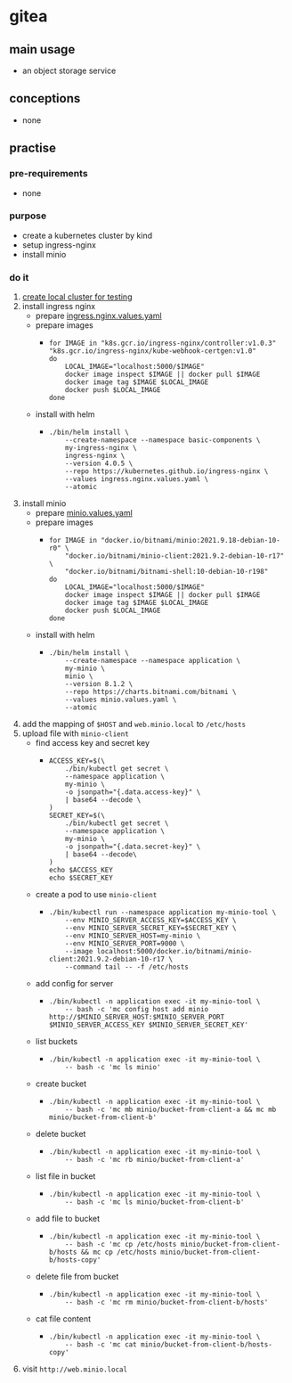 # gitea

## main usage

* an object storage service

## conceptions

* none

## practise

### pre-requirements

* none

### purpose

* create a kubernetes cluster by kind
* setup ingress-nginx
* install minio

### do it

1. [create local cluster for testing](../basic/local.cluster.for.testing.md)
2. install ingress nginx
    * prepare [ingress.nginx.values.yaml](../basic/resources/ingress.nginx.values.yaml.md)
    * prepare images
        + ```shell
          for IMAGE in "k8s.gcr.io/ingress-nginx/controller:v1.0.3" "k8s.gcr.io/ingress-nginx/kube-webhook-certgen:v1.0"
          do
              LOCAL_IMAGE="localhost:5000/$IMAGE"
              docker image inspect $IMAGE || docker pull $IMAGE
              docker image tag $IMAGE $LOCAL_IMAGE
              docker push $LOCAL_IMAGE
          done
          ```
    * install with helm
        + ```shell
          ./bin/helm install \
              --create-namespace --namespace basic-components \
              my-ingress-nginx \
              ingress-nginx \
              --version 4.0.5 \
              --repo https://kubernetes.github.io/ingress-nginx \
              --values ingress.nginx.values.yaml \
              --atomic
          ```
3. install minio
    * prepare [minio.values.yaml](resources/minio.values.yaml.md)
    * prepare images
        + ```shell
          for IMAGE in "docker.io/bitnami/minio:2021.9.18-debian-10-r0" \
              "docker.io/bitnami/minio-client:2021.9.2-debian-10-r17" \
              "docker.io/bitnami/bitnami-shell:10-debian-10-r198" 
          do
              LOCAL_IMAGE="localhost:5000/$IMAGE"
              docker image inspect $IMAGE || docker pull $IMAGE
              docker image tag $IMAGE $LOCAL_IMAGE
              docker push $LOCAL_IMAGE
          done
          ```
    * install with helm
        + ```shell
          ./bin/helm install \
              --create-namespace --namespace application \
              my-minio \
              minio \
              --version 8.1.2 \
              --repo https://charts.bitnami.com/bitnami \
              --values minio.values.yaml \
              --atomic
          ```
4. add the mapping of `$HOST` and `web.minio.local` to `/etc/hosts`
5. upload file with `minio-client`
    * find access key and secret key
        + ```shell
          ACCESS_KEY=$(\
              ./bin/kubectl get secret \
              --namespace application \
              my-minio \
              -o jsonpath="{.data.access-key}" \
              | base64 --decode \
          )
          SECRET_KEY=$(\
              ./bin/kubectl get secret \
              --namespace application \
              my-minio \
              -o jsonpath="{.data.secret-key}" \
              | base64 --decode\
          )
          echo $ACCESS_KEY
          echo $SECRET_KEY
          ```
    * create a pod to use `minio-client`
        + ```shell
          ./bin/kubectl run --namespace application my-minio-tool \
              --env MINIO_SERVER_ACCESS_KEY=$ACCESS_KEY \
              --env MINIO_SERVER_SECRET_KEY=$SECRET_KEY \
              --env MINIO_SERVER_HOST=my-minio \
              --env MINIO_SERVER_PORT=9000 \
              --image localhost:5000/docker.io/bitnami/minio-client:2021.9.2-debian-10-r17 \
              --command tail -- -f /etc/hosts
          ```
    * add config for server
        + ```shell
          ./bin/kubectl -n application exec -it my-minio-tool \
              -- bash -c 'mc config host add minio http://$MINIO_SERVER_HOST:$MINIO_SERVER_PORT $MINIO_SERVER_ACCESS_KEY $MINIO_SERVER_SECRET_KEY'
          ```
    * list buckets
        + ```shell
          ./bin/kubectl -n application exec -it my-minio-tool \
              -- bash -c 'mc ls minio'
          ```
    * create bucket
        + ```shell
          ./bin/kubectl -n application exec -it my-minio-tool \
              -- bash -c 'mc mb minio/bucket-from-client-a && mc mb minio/bucket-from-client-b'
          ```
    * delete bucket
        + ```shell
          ./bin/kubectl -n application exec -it my-minio-tool \
              -- bash -c 'mc rb minio/bucket-from-client-a'
          ```
    * list file in bucket
        + ```shell
          ./bin/kubectl -n application exec -it my-minio-tool \
              -- bash -c 'mc ls minio/bucket-from-client-b'
          ```
    * add file to bucket
        + ```shell
          ./bin/kubectl -n application exec -it my-minio-tool \
              -- bash -c 'mc cp /etc/hosts minio/bucket-from-client-b/hosts && mc cp /etc/hosts minio/bucket-from-client-b/hosts-copy'
          ```
    * delete file from bucket
        + ```shell
          ./bin/kubectl -n application exec -it my-minio-tool \
              -- bash -c 'mc rm minio/bucket-from-client-b/hosts'
          ```
    * cat file content
        + ```shell
          ./bin/kubectl -n application exec -it my-minio-tool \
              -- bash -c 'mc cat minio/bucket-from-client-b/hosts-copy'
          ```
6. visit `http://web.minio.local`
